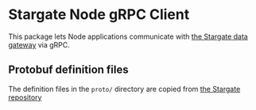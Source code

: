 # Stargate Node gRPC Client

This package lets Node applications communicate with [the Stargate data gateway](https://stargate.io/) via gRPC.

## Protobuf definition files

The definition files in the `proto/` directory are copied from [the Stargate repository](https://github.com/stargate/stargate/tree/master/grpc-proto/proto)